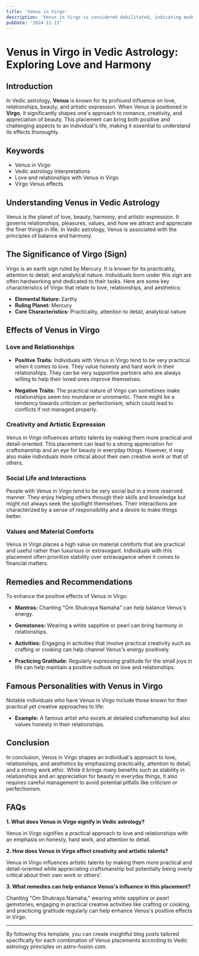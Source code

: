 ```yaml
---
title: 'Venus in Virgo'
description: 'Venus in Virgo is considered debilitated, indicating modesty and practicality in love. Individuals are attentive, value simplicity, and may be critical or cautious in relationships,  in Vedic Astrology'
pubDate: '2024-11-13'
---
```


# Venus in Virgo in Vedic Astrology: Exploring Love and Harmony

## Introduction

In Vedic astrology, **Venus** is known for its profound influence on love, relationships, beauty, and artistic expression. When Venus is positioned in **Virgo**, it significantly shapes one's approach to romance, creativity, and appreciation of beauty. This placement can bring both positive and challenging aspects to an individual's life, making it essential to understand its effects thoroughly.

## Keywords

- Venus in Virgo
- Vedic astrology interpretations
- Love and relationships with Venus in Virgo
- Virgo Venus effects

## Understanding Venus in Vedic Astrology

Venus is the planet of love, beauty, harmony, and artistic expression. It governs relationships, pleasures, values, and how we attract and appreciate the finer things in life. In Vedic astrology, Venus is associated with the principles of balance and harmony.

## The Significance of Virgo (Sign)

Virgo is an earth sign ruled by Mercury. It is known for its practicality, attention to detail, and analytical nature. Individuals born under this sign are often hardworking and dedicated to their tasks. Here are some key characteristics of Virgo that relate to love, relationships, and aesthetics:

- **Elemental Nature:** Earthy
- **Ruling Planet:** Mercury
- **Core Characteristics:** Practicality, attention to detail, analytical nature

## Effects of Venus in Virgo

### Love and Relationships

- **Positive Traits:** Individuals with Venus in Virgo tend to be very practical when it comes to love. They value honesty and hard work in their relationships. They can be very supportive partners who are always willing to help their loved ones improve themselves.
  
- **Negative Traits:** The practical nature of Virgo can sometimes make relationships seem too mundane or unromantic. There might be a tendency towards criticism or perfectionism, which could lead to conflicts if not managed properly.

### Creativity and Artistic Expression

Venus in Virgo influences artistic talents by making them more practical and detail-oriented. This placement can lead to a strong appreciation for craftsmanship and an eye for beauty in everyday things. However, it may also make individuals more critical about their own creative work or that of others.

### Social Life and Interactions

People with Venus in Virgo tend to be very social but in a more reserved manner. They enjoy helping others through their skills and knowledge but might not always seek the spotlight themselves. Their interactions are characterized by a sense of responsibility and a desire to make things better.

### Values and Material Comforts

Venus in Virgo places a high value on material comforts that are practical and useful rather than luxurious or extravagant. Individuals with this placement often prioritize stability over extravagance when it comes to financial matters.

## Remedies and Recommendations

To enhance the positive effects of Venus in Virgo:

- **Mantras:** Chanting "Om Shukraya Namaha" can help balance Venus's energy.
  
- **Gemstones:** Wearing a white sapphire or pearl can bring harmony in relationships.
  
- **Activities:** Engaging in activities that involve practical creativity such as crafting or cooking can help channel Venus's energy positively.
  
- **Practicing Gratitude:** Regularly expressing gratitude for the small joys in life can help maintain a positive outlook on love and relationships.

## Famous Personalities with Venus in Virgo

Notable individuals who have Venus in Virgo include those known for their practical yet creative approaches to life:

- **Example:** A famous artist who excels at detailed craftsmanship but also values honesty in their relationships.

## Conclusion

In conclusion, Venus in Virgo shapes an individual's approach to love, relationships, and aesthetics by emphasizing practicality, attention to detail, and a strong work ethic. While it brings many benefits such as stability in relationships and an appreciation for beauty in everyday things, it also requires careful management to avoid potential pitfalls like criticism or perfectionism.

## FAQs

**1. What does Venus in Virgo signify in Vedic astrology?**

Venus in Virgo signifies a practical approach to love and relationships with an emphasis on honesty, hard work, and attention to detail.

**2. How does Venus in Virgo affect creativity and artistic talents?**

Venus in Virgo influences artistic talents by making them more practical and detail-oriented while appreciating craftsmanship but potentially being overly critical about their own work or others'.

**3. What remedies can help enhance Venus's influence in this placement?**

Chanting "Om Shukraya Namaha," wearing white sapphire or pearl gemstones, engaging in practical creative activities like crafting or cooking, and practicing gratitude regularly can help enhance Venus's positive effects in Virgo.

---

By following this template, you can create insightful blog posts tailored specifically for each combination of Venus placements according to Vedic astrology principles on astro-fusion.com.